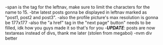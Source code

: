 -span is the tag for the leftnav, make sure to limit the characters for the name to 15.
-btw latest posts gonna be displayed in leftnav marked as "post1, post2 and post3".
-also the profile picture's max resolution is gonna be 177x177
-also the "a href" tag in the "next page" button" needs to be filled, idk how you guys made it so that's for you 
-***UPDATE***: posts are now textareas instead of divs, thank me later (stolen from megaboi)
-nvm div better